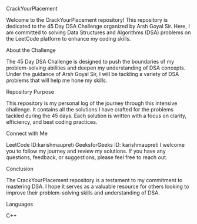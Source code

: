 CrackYourPlacement

Welcome to the CrackYourPlacement repository! This repository is dedicated to the 45 Day DSA Challenge organized by Arsh Goyal Sir. Here, I am committed to solving Data Structures and Algorithms (DSA) problems on the LeetCode platform to enhance my coding skills.

About the Challenge

The 45 Day DSA Challenge is designed to push the boundaries of my problem-solving abilities and deepen my understanding of DSA concepts. Under the guidance of Arsh Goyal Sir, I will be tackling a variety of DSA problems that will help me hone my skills.

Repository Purpose

This repository is my personal log of the journey through this intensive challenge. It contains all the solutions I have crafted for the problems tackled during the 45 days. Each solution is written with a focus on clarity, efficiency, and best coding practices.

Connect with Me

LeetCode ID:karishmaupreti
GeeksforGeeks ID: karishmaupreti
I welcome you to follow my journey and review my solutions. If you have any questions, feedback, or suggestions, please feel free to reach out.

Conclusion

The CrackYourPlacement repository is a testament to my commitment to mastering DSA. I hope it serves as a valuable resource for others looking to improve their problem-solving skills and understanding of DSA.

Languages

C++
